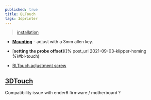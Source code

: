 ```yaml
---
published: true
title: BLTouch
tags: 3dprinter
---
```

> [installation](https://teachingtechyt.github.io/upgrades.html#bltouch)

- [**Mounting**](https://youtu.be/eF060dBEnfs?t=182) - adjust with a 3mm allen key.
- [**setting the probe offset**]({% post_url 2021-09-03-klipper-homing %}#bl-touch)

- [BLTouch adjustment screw](https://www.3dprintbeast.com/bltouch-adjustment-screw/)

## [3DTouch](https://www.geeetech.com/wiki/index.php/3DTouch_Auto_Leveling_Sensor)

Compatibility issue with ender6 firmware / motherboard ?
